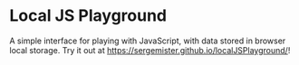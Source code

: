 # Local JS Playground

A simple interface for playing with JavaScript, with data stored in
browser local storage.  Try it out at https://sergemister.github.io/localJSPlayground/!

